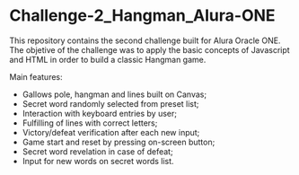 # Challenge-2_Hangman_Alura-ONE

This repository contains the second challenge built for Alura Oracle ONE. The objetive of the challenge was to apply the basic concepts of Javascript and HTML in order to build a classic Hangman game.

Main features:
- Gallows pole, hangman and lines built on Canvas;
- Secret word randomly selected from preset list;
- Interaction with keyboard entries by user;
- Fulfilling of lines with correct letters;
- Victory/defeat verification after each new input;
- Game start and reset by pressing on-screen button;
- Secret word revelation in case of defeat;
- Input for new words on secret words list. 
